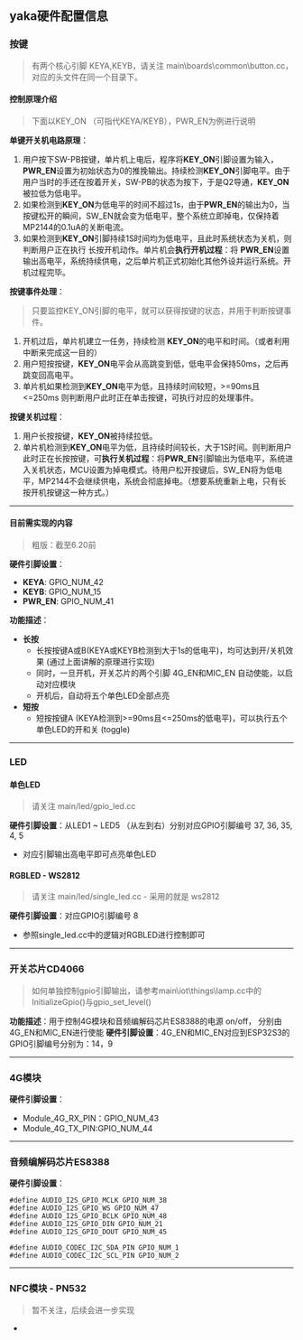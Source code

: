 ## yaka硬件配置信息

### 按键
> 有两个核心引脚 KEYA,KEYB，请关注 main\boards\common\button.cc，对应的头文件在同一个目录下。

#### 控制原理介绍
> 下面以KEY_ON （可指代KEYA/KEYB），PWR_EN为例进行说明

**单键开关机电路原理**：
1. 用户按下SW-PB按键，单片机上电后，程序将**KEY_ON**引脚设置为输入，**PWR_EN**设置为初始状态为0的推挽输出。持续检测**KEY_ON**引脚电平。由于用户当时的手还在按着开关，SW-PB的状态为按下，于是Q2导通，**KEY_ON**被拉低为低电平。
2. 如果检测到**KEY_ON**为低电平的时间不超过1s，由于**PWR_EN**的输出为0，当按键松开的瞬间，SW_EN就会变为低电平，整个系统立即掉电，仅保持着MP2144的0.1uA的关断电流。
3. 如果检测到**KEY_ON**引脚持续1S时间均为低电平，且此时系统状态为关机，则判断用户正在执行 长按开机动作。单片机会**执行开机过程**：将 **PWR_EN**设置输出高电平，系统持续供电，之后单片机正式初始化其他外设并运行系统。开机过程完毕。

**按键事件处理**：
> 只要监控KEY_ON引脚的电平，就可以获得按键的状态，并用于判断按键事件。
1. 开机过后，单片机建立一任务，持续检测 **KEY_ON**的电平和时间。（或者利用中断来完成这一目的）
2. 用户短按按键，**KEY_ON**电平会从高跳变到低，低电平会保持50ms，之后再跳变回高电平。
3. 单片机如果检测到**KEY_ON**电平为低，且持续时间较短，>=90ms且<=250ms 则判断用户此时正在单击按键，可执行对应的处理事件。

**按键关机过程**：

1. 用户长按按键，**KEY_ON**被持续拉低。
2. 单片机检测到**KEY_ON**电平为低，且持续时间较长，大于1S时间。则判断用户此时正在长按按键，可**执行关机过程**：将**PWR_EN**引脚输出为低电平，系统进入关机状态，MCU设置为掉电模式。待用户松开按键后，SW_EN将为低电平，MP2144不会继续供电，系统会彻底掉电。（想要系统重新上电，只有长按开机按键这一种方式。）

---

#### 目前需实现的内容
> 粗版：截至6.20前

**硬件引脚设置**：
- **KEYA**: GPIO_NUM_42
- **KEYB**: GPIO_NUM_15
- **PWR_EN**: GPIO_NUM_41 

**功能描述**：
- **长按**
	- 长按按键A或B(KEYA或KEYB检测到大于1s的低电平)，均可达到开/关机效果 (通过上面讲解的原理进行实现)
	- 同时，一旦开机，开关芯片的两个引脚 4G_EN和MIC_EN 自动使能，以启动对应模块
	- 开机后，自动将五个单色LED全部点亮
- **短按**
	- 短按按键A (KEYA检测到>=90ms且<=250ms的低电平)，可以执行五个单色LED的开和关 (toggle)

---
### LED

#### 单色LED
> 请关注 main/led/gpio_led.cc

**硬件引脚设置**：从LED1 ~ LED5 （从左到右）分别对应GPIO引脚编号 37, 36, 35, 4, 5
- 对应引脚输出高电平即可点亮单色LED

#### RGBLED - WS2812
> 请关注 main/led/single_led.cc - 采用的就是 ws2812

**硬件引脚设置**：对应GPIO引脚编号 8
- 参照single_led.cc中的逻辑对RGBLED进行控制即可

---

### 开关芯片CD4066
> 如何单独控制gpio引脚输出，请参考main\iot\things\lamp.cc中的 InitializeGpio()与gpio_set_level()

**功能描述**：用于控制4G模块和音频编解码芯片ES8388的电源 on/off， 分别由4G_EN和MIC_EN进行使能
**硬件引脚设置**：4G_EN和MIC_EN对应到ESP32S3的GPIO引脚编号分别为：14，9

---

### 4G模块

**硬件引脚设置**：
- Module_4G_RX_PIN：GPIO_NUM_43
- Module_4G_TX_PIN:GPIO_NUM_44

---

### 音频编解码芯片ES8388

**硬件引脚设置**：
```
#define AUDIO_I2S_GPIO_MCLK GPIO_NUM_38
#define AUDIO_I2S_GPIO_WS GPIO_NUM_47
#define AUDIO_I2S_GPIO_BCLK GPIO_NUM_48
#define AUDIO_I2S_GPIO_DIN GPIO_NUM_21
#define AUDIO_I2S_GPIO_DOUT GPIO_NUM_45

#define AUDIO_CODEC_I2C_SDA_PIN GPIO_NUM_1
#define AUDIO_CODEC_I2C_SCL_PIN GPIO_NUM_2
```

---
### NFC模块 - PN532
> 暂不关注，后续会进一步实现

- 